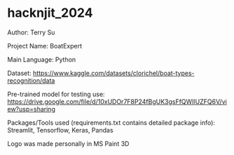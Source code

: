 # hacknjit_2024
 
Author: Terry Su

Project Name: BoatExpert

Main Language: Python

Dataset: https://www.kaggle.com/datasets/clorichel/boat-types-recognition/data

Pre-trained model for testing use: https://drive.google.com/file/d/10xUDOr7F8P24fBgUK3gsFfQWIlUZFQ6V/view?usp=sharing

Packages/Tools used (requirements.txt contains detailed package info):
Streamlit, Tensorflow, Keras, Pandas

Logo was made personally in MS Paint 3D